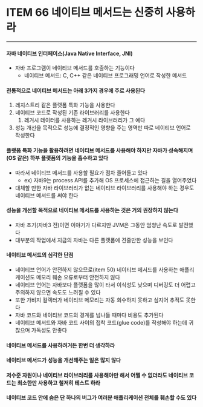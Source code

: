 # ITEM 66 네이티브 메서드는 신중히 사용하라

--------------------------------------------
#### 자바 네이티브 인터페이스(Java Native Interface, JNI)
* 자바 프로그램이 네이티브 메서드를 호출하는 기능이다
  * 네이티브 메서드: C, C++ 같은 네이티브 프로그래밍 언어로 작성한 메서드

#### 전통적으로 네이티브 메서드는 아래 3가지 경우에 주로 사용된다
1. 레지스트리 같은 플랫폼 특화 기능을 사용한다
2. 네이티브 코드로 작성된 기존 라이브러리를 사용한다
   1. 레거시 데이터를 사용하는 레거시 라이브러리가 그 예다
3. 성능 개선을 목적으로 성능에 결정적인 영향을 주는 영역만 따로 네이티브 언어로 작성한다

#### 플랫폼 특화 기능을 활용하려면 네이티브 메서드를 사용해야 하지만  자바가 성숙해지며(OS 같은) 하부 플랫폼의 기능을 흡수하고 있다
* 따라서 네이티브 메서드를 사용할 필요가 점차 줄어들고 있다
  * ex) 자바9는 process API를 추가해 OS 프로세스에 접근하는 길을 열어주었다
* 대체할 만한 자바 라이브러리가 없는 네이티브 라이브러리를 사용해야 하는 경우도 네이티브 메서드를 써야 한다

#### 성능을 개선할 목적으로 네이티브 메서드를 사용하는 것은 거의 권장하지 않는다
* 자바 초기(자바3 전)이면 이야기가 다르지만 JVM은 그동안 엄청난 속도로 발전했다
* 대부분의 작업에서 지금의 자바는 다른 플랫폼에 견줄만한 성능을 보인다

#### 네이티브 메서드의 심각한 단점
* 네이티브 언어가 안전하지 않으므로(item 50) 네이티브 메서드를 사용하는 애플리케이션도 메모리 훼손 오류로부터 안전하지 않다
* 네이티브 언어는 자바보다 플랫폼을 많이 타서 이식성도 낮으며 디버깅도 더 어렵고 주의하지 않으면 속도도 느려질 수 있다
* 또한 가비지 컬렉터가 네이티브 메모리는 자동 회수하지 못하고 심지어 추적도 못한다
* 자바 코드와 네이티브 코드의 경계를 넘나들 때마다 비용도 추가된다
* 네이티브 메서드와 자바 코드 사이의 접착 코드(glue code)를 작성해야 하는데 귀찮으며 가독성도 안좋다

#### 네이티브 메서드를 사용하려거든 한번 더 생각하라
#### 네이티브 메서드가 성능을 개선해주는 일은 많지 않다
#### 저수준 자원이나 네이티브 라이브러리를 사용해야만 해서 어쩔 수 없더라도 네이티브 코드는 최소한만 사용하고 철저히 테스트 하라
#### 네이티브 코드 안에 숨은 단 하나의 버그가 여러분 애플리케이션 전체를 훼손할 수도 있다